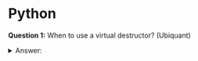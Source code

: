 # Python

**Question 1:** When to use a virtual destructor? (Ubiquant)
<details>
<summary>Answer: </summary> 

</details>
<br>
